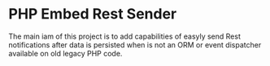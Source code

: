 # PHP Embed Rest Sender

The main iam of this project is to add capabilities of easyly send Rest notifications after data is persisted when is not an ORM or event dispatcher available on old legacy PHP code.
